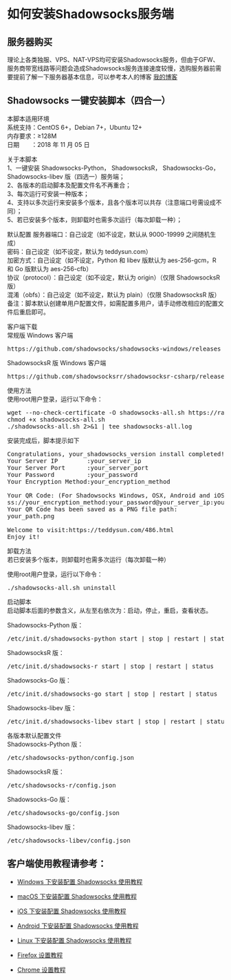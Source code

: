 # 如何安装Shadowsocks服务端
## 服务器购买
理论上各类独服、VPS、NAT-VPS均可安装Shadowsocks服务，但由于GFW、服务商带宽线路等问题会造成Shadowsocks服务连接速度较慢，选购服务器前需要提前了解一下服务器基本信息，可以参考本人的博客 [我的博客](http://blog.csdn.net/guodongxiaren "AFFVPS")


## Shadowsocks 一键安装脚本（四合一）
本脚本适用环境  
系统支持：CentOS 6+，Debian 7+，Ubuntu 12+  
内存要求：≥128M  
日期　　：2018 年 11 月 05 日  

关于本脚本  
1、一键安装 Shadowsocks-Python， ShadowsocksR， Shadowsocks-Go， Shadowsocks-libev 版（四选一）服务端；  
2、各版本的启动脚本及配置文件名不再重合；  
3、每次运行可安装一种版本；  
4、支持以多次运行来安装多个版本，且各个版本可以共存（注意端口号需设成不同）；  
5、若已安装多个版本，则卸载时也需多次运行（每次卸载一种）；  


默认配置
服务器端口：自己设定（如不设定，默认从 9000-19999 之间随机生成）  
密码：自己设定（如不设定，默认为 teddysun.com）  
加密方式：自己设定（如不设定，Python 和 libev 版默认为 aes-256-gcm，R 和 Go 版默认为 aes-256-cfb）  
协议（protocol）：自己设定（如不设定，默认为 origin）（仅限 ShadowsocksR 版）  
混淆（obfs）：自己设定（如不设定，默认为 plain）（仅限 ShadowsocksR 版）  
备注：脚本默认创建单用户配置文件，如需配置多用户，请手动修改相应的配置文件后重启即可。  

客户端下载  
常规版 Windows 客户端  
<pre>https://github.com/shadowsocks/shadowsocks-windows/releases</pre>

ShadowsocksR 版 Windows 客户端  
<pre>https://github.com/shadowsocksrr/shadowsocksr-csharp/releases</pre>

使用方法  
使用root用户登录，运行以下命令：  

<pre>wget --no-check-certificate -O shadowsocks-all.sh https://raw.githubusercontent.com/teddysun/shadowsocks_install/master/shadowsocks-all.sh
chmod +x shadowsocks-all.sh
./shadowsocks-all.sh 2>&1 | tee shadowsocks-all.log</pre>
安装完成后，脚本提示如下
<pre>Congratulations, your_shadowsocks_version install completed!
Your Server IP        :your_server_ip
Your Server Port      :your_server_port
Your Password         :your_password
Your Encryption Method:your_encryption_method

Your QR Code: (For Shadowsocks Windows, OSX, Android and iOS clients)
ss://your_encryption_method:your_password@your_server_ip:your_server_port
Your QR Code has been saved as a PNG file path:
your_path.png

Welcome to visit:https://teddysun.com/486.html
Enjoy it!</pre>
卸载方法  
若已安装多个版本，则卸载时也需多次运行（每次卸载一种）  

使用root用户登录，运行以下命令：  

<pre>./shadowsocks-all.sh uninstall</pre>
启动脚本  
启动脚本后面的参数含义，从左至右依次为：启动，停止，重启，查看状态。  

Shadowsocks-Python 版：
<pre>/etc/init.d/shadowsocks-python start | stop | restart | status</pre>

ShadowsocksR 版：
<pre>/etc/init.d/shadowsocks-r start | stop | restart | status</pre>

Shadowsocks-Go 版：
<pre>/etc/init.d/shadowsocks-go start | stop | restart | status</pre>

Shadowsocks-libev 版：
<pre>/etc/init.d/shadowsocks-libev start | stop | restart | status</pre>

各版本默认配置文件  
Shadowsocks-Python 版：
<pre>/etc/shadowsocks-python/config.json</pre>

ShadowsocksR 版：
<pre>/etc/shadowsocks-r/config.json</pre>

Shadowsocks-Go 版：
<pre>/etc/shadowsocks-go/config.json</pre>

Shadowsocks-libev 版：
<pre>/etc/shadowsocks-libev/config.json</pre>


## 客户端使用教程请参考：  
* [Windows 下安装配置 Shadowsocks 使用教程](2-windows-setup-guide-cn.md)

* [macOS 下安装配置 Shadowsocks 使用教程](3-macos-setup-guide-cn.md)

* [iOS 下安装配置 Shadowsocks 使用教程](4-ios-setup-guide-cn.md)

* [Android 下安装配置 Shadowsocks 使用教程](5-android-setup-guide-cn.md)

* [Linux 下安装配置 Shadowsocks 使用教程](6-linux-setup-guide-cn.md)

* [Firefox 设置教程](7-1-firefox-setup-guide-cn.md)

* [Chrome 设置教程](7-2-chrome-setup-guide-cn.md)
